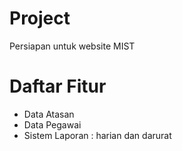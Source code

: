 # Project

Persiapan untuk website MIST

# Daftar Fitur
  - Data Atasan
  - Data Pegawai 
  - Sistem Laporan : harian dan darurat
